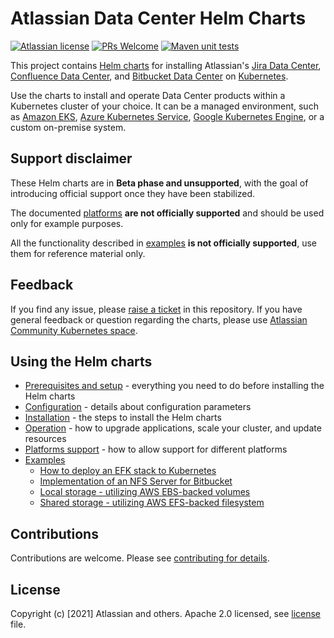 # Atlassian Data Center Helm Charts

[![Atlassian license](https://img.shields.io/badge/license-Apache%202.0-blue.svg?style=flat-square)](LICENSE) 
[![PRs Welcome](https://img.shields.io/badge/PRs-welcome-brightgreen.svg?style=flat-square)](CONTRIBUTING.md) 
[![Maven unit tests](https://github.com/atlassian-labs/data-center-helm-charts/actions/workflows/maven.yml/badge.svg)](https://github.com/atlassian-labs/data-center-helm-charts/actions/workflows/maven.yml)

This project contains [Helm charts](https://helm.sh/) for installing Atlassian's [Jira Data Center](https://www.atlassian.com/enterprise/data-center/jira), [Confluence Data Center](https://www.atlassian.com/enterprise/data-center/confluence), and [Bitbucket Data Center](https://www.atlassian.com/enterprise/data-center/bitbucket) on [Kubernetes](https://kubernetes.io/docs/concepts/overview/what-is-kubernetes/). 

Use the charts to install and operate Data Center products within a Kubernetes cluster of your choice. It can be a managed environment, such as [Amazon EKS](https://aws.amazon.com/eks/), [Azure Kubernetes Service](https://azure.microsoft.com/en-au/services/kubernetes-service/), [Google Kubernetes Engine](https://cloud.google.com/kubernetes-engine), or a custom on-premise system.

## Support disclaimer

These Helm charts are in **Beta phase and unsupported**, with the goal of introducing official support once they have been
stabilized.

The documented [platforms](docs/PLATFORMS.md) **are not officially supported** and should be used only for example purposes.

All the functionality described in [examples](docs/examples) **is not officially supported**, use them for reference material only.

## Feedback

If you find any issue, please [raise a ticket](https://github.com/atlassian-labs/data-center-helm-charts/issues/new) in this repository. If you have general feedback or question regarding the charts, please use [Atlassian Community Kubernetes space](https://community.atlassian.com/t5/Atlassian-Data-Center-on/gh-p/DC_Kubernetes).

## Using the Helm charts

* [Prerequisites and setup](docs/PREREQUISITES.md) - everything you need to do before installing the Helm charts
* [Configuration](docs/CONFIGURATION.md) - details about configuration parameters
* [Installation](docs/INSTALLATION.md) - the steps to install the Helm charts
* [Operation](docs/OPERATION.md) - how to upgrade applications, scale your cluster, and update resources
* [Platforms support](docs/PLATFORMS.md) - how to allow support for different platforms
* [Examples](docs/examples/)
  * [How to deploy an EFK stack to Kubernetes](docs/examples/logging/efk/EFK.md)
  * [Implementation of an NFS Server for Bitbucket](docs/examples/storage/nfs/NFS.md)
  * [Local storage - utilizing AWS EBS-backed volumes](docs/examples/storage/aws/LOCAL_STORAGE.md)
  * [Shared storage - utilizing AWS EFS-backed filesystem](docs/examples/storage/aws/SHARED_STORAGE.md)


  

## Contributions

Contributions are welcome. Please see [contributing for details](CONTRIBUTING.md). 


## License

Copyright (c) [2021] Atlassian and others.
Apache 2.0 licensed, see [license](LICENSE) file.
